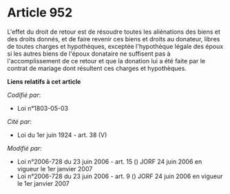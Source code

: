 # Article 952

L'effet du droit de retour est de résoudre toutes les aliénations des biens et des droits donnés, et de faire revenir ces
biens et droits au donateur, libres de toutes charges et hypothèques, exceptée l'hypothèque légale des époux si les autres
biens de l'époux donataire ne suffisent pas à l'accomplissement de ce retour et que la donation lui a été faite par le
contrat de mariage dont résultent ces charges et hypothèques.

**Liens relatifs à cet article**

_Codifié par_:

  - Loi n°1803-05-03

_Cité par_:

  - Loi du 1er juin 1924 - art. 38 (V)

_Modifié par_:

  - Loi n°2006-728 du 23 juin 2006 - art. 15 () JORF 24 juin 2006 en vigueur le 1er janvier 2007
  - Loi n°2006-728 du 23 juin 2006 - art. 9 () JORF 24 juin 2006 en vigueur le 1er janvier 2007
